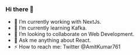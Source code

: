 ### Hi there 👋

- 🔭 I’m currently working with NextJs.
- 🌱 I’m currently learning Kafka.
- 👯 I’m looking to collaborate on Web Development.
- 💬 Ask me anything about React.
- ⚡ How to reach me: Twitter @AmitKumar761

<!--
**amitkumar98/amitkumar98** is a ✨ _special_ ✨ repository because its `README.md` (this file) appears on your GitHub profile.

Here are some ideas to get you started:

- 🔭 I’m currently working on ...
- 🌱 I’m currently learning ...
- 👯 I’m looking to collaborate on ...
- 🤔 I’m looking for help with ...
- 💬 Ask me about ...
- 📫 How to reach me: ...
- 😄 Pronouns: ...
- ⚡ Fun fact: ...
-->
